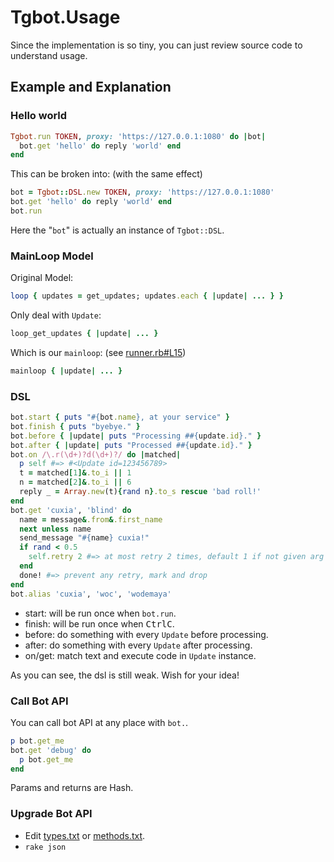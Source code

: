 # Tgbot.Usage

Since the implementation is so tiny, you can just review source
code to understand usage.

## Example and Explanation

### Hello world

```ruby
Tgbot.run TOKEN, proxy: 'https://127.0.0.1:1080' do |bot|
  bot.get 'hello' do reply 'world' end
end
```

This can be broken into: (with the same effect)

```ruby
bot = Tgbot::DSL.new TOKEN, proxy: 'https://127.0.0.1:1080'
bot.get 'hello' do reply 'world' end
bot.run
```

Here the "`bot`" is actually an instance of `Tgbot::DSL`.

### MainLoop Model

Original Model:

```ruby
loop { updates = get_updates; updates.each { |update| ... } }
```

Only deal with `Update`:

```ruby
loop_get_updates { |update| ... }
```

Which is our `mainloop`: (see [runner.rb#L15](lib/tgbot/runner.rb#L15))

```ruby
mainloop { |update| ... }
```

### DSL

```ruby
bot.start { puts "#{bot.name}, at your service" }
bot.finish { puts "byebye." }
bot.before { |update| puts "Processing ##{update.id}." }
bot.after { |update| puts "Processed ##{update.id}." }
bot.on /\.r(\d+)?d(\d+)?/ do |matched|
  p self #=> #<Update id=123456789>
  t = matched[1]&.to_i || 1
  n = matched[2]&.to_i || 6
  reply _ = Array.new(t){rand n}.to_s rescue 'bad roll!'
end
bot.get 'cuxia', 'blind' do
  name = message&.from&.first_name
  next unless name
  send_message "#{name} cuxia!"
  if rand < 0.5
    self.retry 2 #=> at most retry 2 times, default 1 if not given arg
  end
  done! #=> prevent any retry, mark and drop
end
bot.alias 'cuxia', 'woc', 'wodemaya'
```

- start: will be run once when `bot.run`.
- finish: will be run once when <kbd>Ctrl</kbd><kbd>C</kbd>.
- before: do something with every `Update` before processing.
- after: do something with every `Update` after processing.
- on/get: match text and execute code in `Update` instance.

As you can see, the dsl is still weak. Wish for your idea!

### Call Bot API

You can call bot API at any place with `bot.`.

```ruby
p bot.get_me
bot.get 'debug' do
  p bot.get_me
end
```

Params and returns are Hash.

### Upgrade Bot API

- Edit [types.txt](tools/types.txt) or [methods.txt](tools/methods.txt).
- `rake json`
